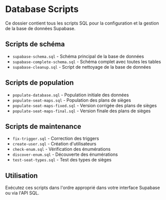 # Database Scripts

Ce dossier contient tous les scripts SQL pour la configuration et la gestion de la base de données Supabase.

## Scripts de schéma
- `supabase-schema.sql` - Schéma principal de la base de données
- `supabase-complete-schema.sql` - Schéma complet avec toutes les tables
- `supabase-cleanup.sql` - Script de nettoyage de la base de données

## Scripts de population
- `populate-database.sql` - Population initiale des données
- `populate-seat-maps.sql` - Population des plans de sièges
- `populate-seat-maps-fixed.sql` - Version corrigée des plans de sièges
- `populate-seat-maps-final.sql` - Version finale des plans de sièges

## Scripts de maintenance
- `fix-trigger.sql` - Correction des triggers
- `create-user.sql` - Création d'utilisateurs
- `check-enum.sql` - Vérification des énumérations
- `discover-enum.sql` - Découverte des énumérations
- `test-seat-types.sql` - Test des types de sièges

## Utilisation
Exécutez ces scripts dans l'ordre approprié dans votre interface Supabase ou via l'API SQL.
